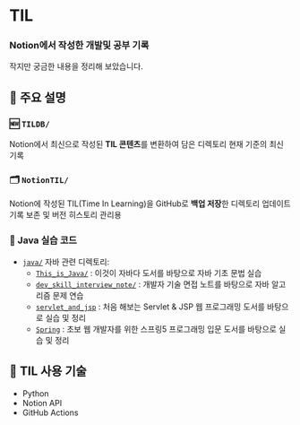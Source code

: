 # TIL

### Notion에서 작성한 개발및 공부 기록
작지만 궁금한 내용을 정리해 보았습니다.


## 🔗 주요 설명

### 🆕 `TILDB/`  
Notion에서 최신으로 작성된 **TIL 콘텐츠**를 변환하여 담은 디렉토리
현재 기준의 최신 기록

### 🗂 `NotionTIL/`  
Notion에 작성된 TIL(Time In Learning)을 GitHub로 **백업 저장**한 디렉토리 
업데이트 기록 보존 및 버전 히스토리 관리용

### :test_tube: Java 실습 코드

- [`java/`](./java) 자바 관련 디렉토리:
  - [`This_is_Java/`](./java/This_is_Java) : 이것이 자바다 도서를 바탕으로 자바 기초 문법 실습
  - [`dev_skill_interview_note/`](./java/dev_skill_interview_note) : 개발자 기술 면접 노트를 바탕으로 자바 알고리즘 문제 연습
  - [`servlet_and_jsp`](./java/servlet_and_jsp) : 처음 해보는 Servlet & JSP 웹 프로그래밍 도서를 바탕으로 실습 및 정리
  - [`Spring`](./java/Spring) : 초보 웹 개발자를 위한 스프링5 프로그래밍 입문 도서를 바탕으로 실습 및 정리


## 📌 TIL 사용 기술

- Python
- Notion API
- GitHub Actions
